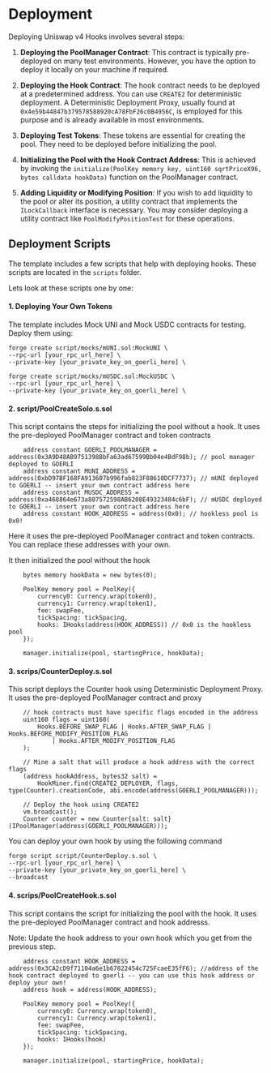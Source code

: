 # Deployment
Deploying Uniswap v4 Hooks involves several steps:

1. **Deploying the PoolManager Contract**: This contract is typically pre-deployed on many test environments. However, 
you have the option to deploy it locally on your machine if required.

2. **Deploying the Hook Contract**: The hook contract needs to be deployed at a predetermined address. You can use 
`CREATE2` for deterministic deployment. A Deterministic Deployment Proxy, usually found 
at `0x4e59b44847b379578588920cA78FbF26c0B4956C`, is employed for this purpose and is already available in most 
environments.

3. **Deploying Test Tokens**: These tokens are essential for creating the pool. They need to be deployed before 
initializing the pool.

4. **Initializing the Pool with the Hook Contract Address**: This is achieved by invoking 
the `initialize(PoolKey memory key, uint160 sqrtPriceX96, bytes calldata hookData)` function on the PoolManager contract.

5. **Adding Liquidity or Modifying Position**: If you wish to add liquidity to the pool or alter its position, a 
utility contract that implements the `ILockCallback` interface is necessary. You may consider deploying a utility 
contract like `PoolModifyPositionTest` for these operations.


## Deployment Scripts
The template includes a few scripts that help with deploying hooks. These scripts are located in the `scripts` folder.

Lets look at these scripts one by one:

#### 1. Deploying Your Own Tokens
The template includes Mock UNI and Mock USDC contracts for testing. Deploy them using:
   ```
   forge create script/mocks/mUNI.sol:MockUNI \
   --rpc-url [your_rpc_url_here] \
   --private-key [your_private_key_on_goerli_here] \

   forge create script/mocks/mUSDC.sol:MockUSDC \
   --rpc-url [your_rpc_url_here] \
   --private-key [your_private_key_on_goerli_here] \
   ```


#### 2. script/PoolCreateSolo.s.sol
This script contains the steps for initializing the pool without a hook. It uses the pre-deployed PoolManager contract and 
token contracts 

```solidity
    address constant GOERLI_POOLMANAGER = address(0x3A9D48AB9751398BbFa63ad67599Bb04e4BdF98b); // pool manager deployed to GOERLI
    address constant MUNI_ADDRESS = address(0xbD97BF168FA913607b996fab823F88610DCF7737); // mUNI deployed to GOERLI -- insert your own contract address here
    address constant MUSDC_ADDRESS = address(0xa468864e673a807572598AB6208E49323484c6bF); // mUSDC deployed to GOERLI -- insert your own contract address here
    address constant HOOK_ADDRESS = address(0x0); // hookless pool is 0x0!
```
Here it uses the pre-deployed PoolManager contract and token contracts. You can replace these addresses with your own.

It then initialized the pool without the hook

```solidity
    bytes memory hookData = new bytes(0);

    PoolKey memory pool = PoolKey({
        currency0: Currency.wrap(token0),
        currency1: Currency.wrap(token1),
        fee: swapFee,
        tickSpacing: tickSpacing,
        hooks: IHooks(address(HOOK_ADDRESS)) // 0x0 is the hookless pool
    });

    manager.initialize(pool, startingPrice, hookData);

```

#### 3. scrips/CounterDeploy.s.sol
This script deploys the Counter hook using Deterministic Deployment Proxy. It uses the pre-deployed PoolManager contract
and proxy

```solidity
    // hook contracts must have specific flags encoded in the address
    uint160 flags = uint160(
        Hooks.BEFORE_SWAP_FLAG | Hooks.AFTER_SWAP_FLAG | Hooks.BEFORE_MODIFY_POSITION_FLAG
            | Hooks.AFTER_MODIFY_POSITION_FLAG
    );

    // Mine a salt that will produce a hook address with the correct flags
    (address hookAddress, bytes32 salt) =
        HookMiner.find(CREATE2_DEPLOYER, flags, type(Counter).creationCode, abi.encode(address(GOERLI_POOLMANAGER)));

    // Deploy the hook using CREATE2
    vm.broadcast();
    Counter counter = new Counter{salt: salt}(IPoolManager(address(GOERLI_POOLMANAGER)));

```
You can deploy your own hook by using the following command
```
forge script script/CounterDeploy.s.sol \
--rpc-url [your_rpc_url_here] \
--private-key [your_private_key_on_goerli_here] \
--broadcast
```


#### 4. scrips/PoolCreateHook.s.sol
This script contains the script for initializing the pool with the hook. It uses the pre-deployed PoolManager 
contract and hook addresss.

Note: Update the hook address to your own hook which you get from the previous step.

```solidity
    address constant HOOK_ADDRESS = address(0x3CA2cD9f71104a6e1b67822454c725FcaeE35fF6); //address of the hook contract deployed to goerli -- you can use this hook address or deploy your own!
    address hook = address(HOOK_ADDRESS);

    PoolKey memory pool = PoolKey({
        currency0: Currency.wrap(token0),
        currency1: Currency.wrap(token1),
        fee: swapFee,
        tickSpacing: tickSpacing,
        hooks: IHooks(hook)
    });

    manager.initialize(pool, startingPrice, hookData);
```
